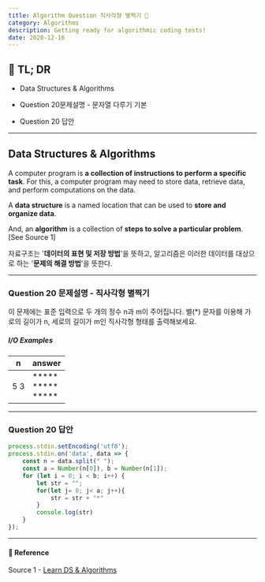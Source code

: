 ```yaml
---
title: Algorithm Question 직사각형 별찍기 🧬
category: Algorithms
description: Getting ready for algorithmic coding tests!
date: 2020-12-16
---
```


## 🤦 TL; DR

- Data Structures & Algorithms
  
  
- Question 20문제설명 - 문자열 다루기 기본
  
  
- Question 20 답안

---

## Data Structures & Algorithms

A computer program is **a collection of instructions to perform a specific task**. For this, a computer program may need to store data, retrieve data, and perform computations on the data.

A **data structure** is a named location that can be used to **store and organize data**. 

And, an **algorithm** is a collection of **steps to solve a particular problem**. \[See Source 1]

자료구조는 '**데이터의 표현 및 저장 방법**'을 뜻하고, 알고리즘은 이러한 데이터를 대상으로 하는 '**문제의 해결 방법**'을 뜻한다.

---

### Question 20 문제설명 - 직사각형 별찍기

이 문제에는 표준 입력으로 두 개의 정수 n과 m이 주어집니다.
별(*) 문자를 이용해 가로의 길이가 n, 세로의 길이가 m인 직사각형 형태를 출력해보세요.

##### I/O Examples

| n    | answer                                     |
| ---- | ------------------------------------------ |
| 5 3  | \*\*\*\*\*<br />\*\*\*\*\*<br />\*\*\*\*\* |

---

### Question 20 답안

```javascript
process.stdin.setEncoding('utf8');
process.stdin.on('data', data => {
    const n = data.split(" "); 
    const a = Number(n[0]), b = Number(n[1]);
    for (let i = 0; i < b; i++) { 
        let str = ""; 
        for(let j= 0; j< a; j++){ 
            str = str + "*" 
        } 
        console.log(str) 
    }
});
```

---

#### 🔗 Reference

Source 1 - [Learn DS & Algorithms](https://www.programiz.com/dsa)